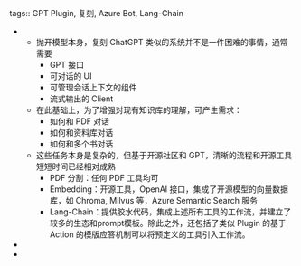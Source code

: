 tags:: GPT Plugin, 复刻, Azure Bot, Lang-Chain

-
	- 抛开模型本身，复刻 ChatGPT 类似的系统并不是一件困难的事情，通常需要
		- GPT 接口
		- 可对话的 UI
		- 可管理会话上下文的组件
		- 流式输出的 Client
	- 在此基础上，为了增强对现有知识库的理解，可产生需求：
		- 如何和 PDF 对话
		- 如何和资料库对话
		- 如何和多个书对话
	- 这些任务本身是复杂的，但基于开源社区和 GPT，清晰的流程和开源工具短短时间已经相对成熟
		- PDF 分割：任何 PDF 工具均可
		- Embedding：开源工具，OpenAI 接口，集成了开源模型的向量数据库，如 Chroma, Milvus 等，Azure Semantic Search 服务
		- Lang-Chain：提供胶水代码，集成上述所有工具的工作流，并建立了较多的生态和prompt模板。除此之外，还包括了类似 Plugin 的基于 Action 的模版应答机制可以将预定义的工具引入工作流。
-
-